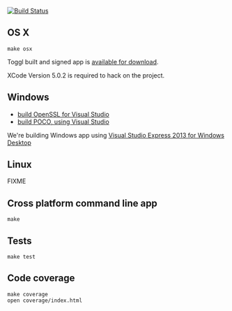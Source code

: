 [![Build Status](https://travis-ci.org/toggl/toggldesktop.png)](https://travis-ci.org/toggl/toggldesktop)

OS X
----
```
make osx
```
Toggl built and signed app is [available for download](https://www.toggl.com/api/v8/installer?platform=darwin&app=td&channel=stable).

XCode Version 5.0.2 is required to hack on the project.

Windows
-------
* [build OpenSSL for Visual Studio](http://developer.covenanteyes.com/building-openssl-for-visual-studio/)
* [build POCO, using Visual Studio](https://github.com/pocoproject/poco/blob/develop/README)

We're building Windows app using [Visual Studio Express 2013 for Windows Desktop](http://www.microsoft.com/en-us/download/details.aspx?id=40787)

Linux
-----
FIXME


Cross platform command line app
-------------------------------
```
make
```


Tests
-----
```
make test
```

Code coverage
-------------
```
make coverage
open coverage/index.html
```

